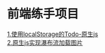 前端练手项目
===
[1.使用localStorage的Todo-原生js](https://github.com/Askorter/WebPractice/tree/master/todo-local)  
[2.原生js实现瀑布流加载图片](https://github.com/Askorter/WebPractice/tree/master/waterfall)


